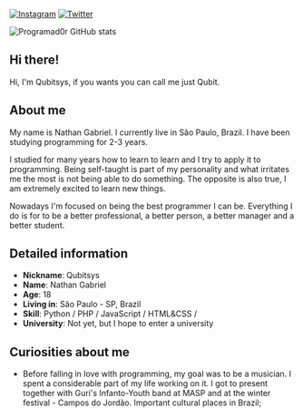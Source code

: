 [![Instagram](https://img.shields.io/badge/Instagram-E4405F?style=for-the-badge&logo=instagram&logoColor=white)](https://www.instagram.com/qubitsys/)
[![Twitter](https://img.shields.io/badge/Twitter-1DA1F2?style=for-the-badge&logo=twitter&logoColor=white)](https://twitter.com/QuBitSysX)




![Programad0r GitHub stats](https://github-readme-stats.vercel.app/api?username=NathanMuniz&show_icons=true&theme=dracula)




## Hi there!

Hi, I'm Qubitsys, if you wants you can call me just Qubit.

## About me 

My name is Nathan Gabriel. I currently live in São Paulo, Brazil. I have been studying programming for 2-3 years. 

I studied for many years how to learn to learn and I try to apply it to programming.
Being self-taught is part of my personality and what irritates me the most is not being able to do something. The opposite is also true, I am extremely excited to learn new things.

Nowadays I'm focused on being the best programmer I can be. Everything I do is for to be a better professional, a better person, a better manager and a better student.

## Detailed information

* **Nickname**: 
Qubitsys
* **Name**: 
Nathan Gabriel
* **Age**: 18
* **Living in**: São Paulo - SP, Brazil
* **Skill**: Python / PHP / JavaScript / HTML&CSS / 
* **University**: Not yet, but I hope to enter a university


## Curiosities about me

* Before falling in love with programming, my goal was to be a musician. I spent a considerable part of my life working on it. I got to present together with Guri's Infanto-Youth band at MASP and at the winter festival - Campos do Jordão. Important cultural places in Brazil;
